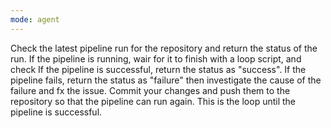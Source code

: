 ```yaml
---
mode: agent
---
```


Check the latest pipeline run for the repository and return the status of the run.
If the pipeline is running, wair for it to finish with a loop script, and check If the pipeline is successful, return the status as "success". If the pipeline fails, return the status as "failure" then investigate the cause of the failure and fx the issue.
Commit your changes and push them to the repository so that the pipeline can run again. This is the loop until the pipeline is successful.
